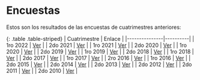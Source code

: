 Encuestas
=========

Estos son los resultados de las encuestas de cuatrimestres anteriores:

{: .table .table-striped}
| Cuatrimestre  |  Enlace  |
|---------------|----------|
| 1ro 2022      | [Ver](https://docs.google.com/forms/d/16uE-srF8Ozra-ME-Nxivn5_xhEHzxyzTfhPlpTB5XlI/viewanalytics) |
| 2do 2021      | [Ver](https://docs.google.com/forms/d/1gLft5eSEj_FG1xr8IAtxIxj8W5EqH1p2a7Nsa0x3s0o/viewanalytics) |
| 1ro 2021      | [Ver](https://docs.google.com/forms/d/1Kpv47MIjmeA1pmn20u7acxjFbIR90PY1C9N3JLk0454/viewanalytics) |
| 2do 2020      | [Ver](https://docs.google.com/forms/d/1DIDK9uXPljjLtf3BCUwzq2kGfqfXNt3qeI4xHk2GWnM/viewanalytics) |
| 1ro 2020      | [Ver](https://docs.google.com/forms/d/1-D8q9nCc1pXPV5g4nloteZuulss4dIgJXla4Og86_Jo/viewanalytics) |
| 2do 2019      | [Ver](https://docs.google.com/forms/d/1-_3TzOioahf2PWiOUwKyEWmW7SC8dwHNvveGPlfb5j8/viewanalytics) |
| 1ro 2019      | [Ver](../assets/encuestas/2019-1c.html) |
| 2do 2018      | [Ver](../assets/encuestas/2018-2c.html) |
| 1ro 2018      | [Ver](../assets/encuestas/2018-1c.html) |
| 2do 2017      | [Ver](../assets/encuestas/2017-2c.html) |
| 1ro 2017      | [Ver](../assets/encuestas/2017-1c.html) |
| 2ro 2016      | [Ver](../assets/encuestas/2016-2c.html) |
| 1ro 2016      | [Ver](../assets/encuestas/2016-1c.html) |
| 2do 2015      | [Ver](../assets/encuestas/2015-2c.html) |
| 2do 2014      | [Ver](../assets/encuestas/2014-2c.html) |
| 2do 2013      | [Ver](../assets/encuestas/2013-2c.html) |
| 2do 2012      | [Ver](../assets/encuestas/2012-2c.txt) |
| 2do 2011      | [Ver](../assets/encuestas/2011-2c.txt) |
| 2do 2010      | [Ver](../assets/encuestas/2010-2c.txt) |
